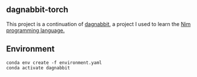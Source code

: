 ## dagnabbit-torch
This project is a continuation of [dagnabbit](https://github.com/mkaic/dagnabbit), a project I used to learn the [Nim programming language.](https://nim-lang.org)

## Environment
```
conda env create -f environment.yaml
conda activate dagnabbit
```
